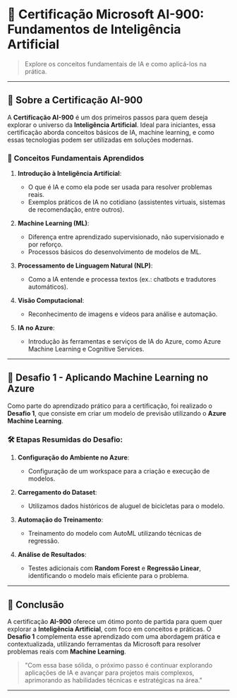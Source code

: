 # 🧠 **Certificação Microsoft AI-900: Fundamentos de Inteligência Artificial**  
> Explore os conceitos fundamentais de IA e como aplicá-los na prática.

---

## 📜 **Sobre a Certificação AI-900**
A **Certificação AI-900** é um dos primeiros passos para quem deseja explorar o universo da **Inteligência Artificial**. Ideal para iniciantes, essa certificação aborda conceitos básicos de IA, machine learning, e como essas tecnologias podem ser utilizadas em soluções modernas.

### 🔑 **Conceitos Fundamentais Aprendidos**
1. **Introdução à Inteligência Artificial**:
   - O que é IA e como ela pode ser usada para resolver problemas reais.
   - Exemplos práticos de IA no cotidiano (assistentes virtuais, sistemas de recomendação, entre outros).

2. **Machine Learning (ML)**:
   - Diferença entre aprendizado supervisionado, não supervisionado e por reforço.
   - Processos básicos do desenvolvimento de modelos de ML.

3. **Processamento de Linguagem Natural (NLP)**:
   - Como a IA entende e processa textos (ex.: chatbots e tradutores automáticos).

4. **Visão Computacional**:
   - Reconhecimento de imagens e vídeos para análise e automação.

5. **IA no Azure**:
   - Introdução às ferramentas e serviços de IA do Azure, como Azure Machine Learning e Cognitive Services.

---

## 🚀 **Desafio 1 - Aplicando Machine Learning no Azure**  
Como parte do aprendizado prático para a certificação, foi realizado o **Desafio 1**, que consiste em criar um modelo de previsão utilizando o **Azure Machine Learning**. 

### 🛠️ **Etapas Resumidas do Desafio**:
1. **Configuração do Ambiente no Azure**:
   - Configuração de um workspace para a criação e execução de modelos.

2. **Carregamento do Dataset**:
   - Utilizamos dados históricos de aluguel de bicicletas para o modelo.

3. **Automação do Treinamento**:
   - Treinamento do modelo com AutoML utilizando técnicas de regressão.

4. **Análise de Resultados**:
   - Testes adicionais com **Random Forest** e **Regressão Linear**, identificando o modelo mais eficiente para o problema.

---

## 🌟 **Conclusão**
A certificação **AI-900** oferece um ótimo ponto de partida para quem quer explorar a **Inteligência Artificial**, com foco em conceitos e práticas. O **Desafio 1** complementa esse aprendizado com uma abordagem prática e contextualizada, utilizando ferramentas da Microsoft para resolver problemas reais com **Machine Learning**.

> "Com essa base sólida, o próximo passo é continuar explorando aplicações de IA e avançar para projetos mais complexos, aprimorando as habilidades técnicas e estratégicas na área."

---
